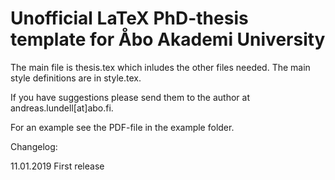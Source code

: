 # Unofficial LaTeX PhD-thesis template for Åbo Akademi University

The main file is thesis.tex which inludes the other files needed. The main style definitions are in style.tex. 

If you have suggestions please send them to the author at andreas.lundell[at]abo.fi.

For an example see the PDF-file in the example folder.

Changelog:

11.01.2019 First release
